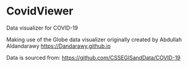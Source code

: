 # CovidViewer
Data visualizer for COVID-19 

Making use of the Globe data visualizer originally created by Abdullah Aldandarawy
https://Dandarawy.github.io

Data is sourced from:  https://github.com/CSSEGISandData/COVID-19


